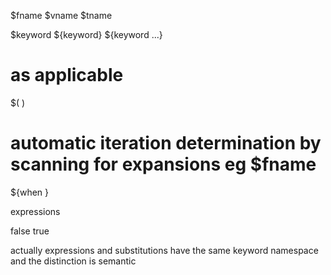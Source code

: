 $fname
$vname
$tname

$keyword
${keyword}
${keyword ...}
# as applicable

$( )
# automatic iteration determination by scanning for expansions eg $fname

${when }


expressions

false
true



actually expressions and substitutions have the same keyword namespace
and the distinction is semantic
